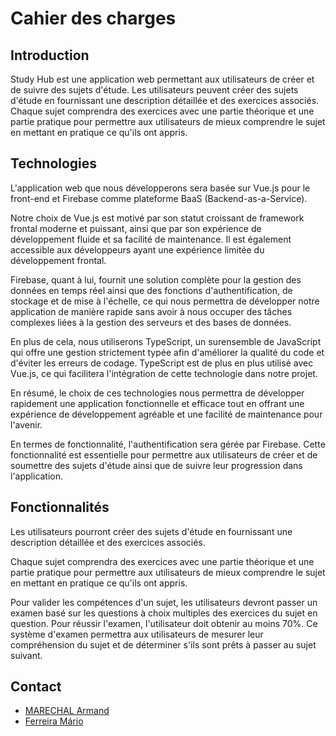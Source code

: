 # Cahier des charges

## Introduction

Study Hub est une application web permettant aux utilisateurs de créer et de suivre des sujets d'étude. Les utilisateurs peuvent créer des sujets d'étude en fournissant une description détaillée et des exercices associés. Chaque sujet comprendra des exercices avec une partie théorique et une partie pratique pour permettre aux utilisateurs de mieux comprendre le sujet en mettant en pratique ce qu'ils ont appris.

## Technologies

L'application web que nous développerons sera basée sur Vue.js pour le front-end et Firebase comme plateforme BaaS (Backend-as-a-Service).

Notre choix de Vue.js est motivé par son statut croissant de framework frontal moderne et puissant, ainsi que par son expérience de développement fluide et sa facilité de maintenance. Il est également accessible aux développeurs ayant une expérience limitée du développement frontal.

Firebase, quant à lui, fournit une solution complète pour la gestion des données en temps réel ainsi que des fonctions d'authentification, de stockage et de mise à l'échelle, ce qui nous permettra de développer notre application de manière rapide sans avoir à nous occuper des tâches complexes liées à la gestion des serveurs et des bases de données.

En plus de cela, nous utiliserons TypeScript, un surensemble de JavaScript qui offre une gestion strictement typée afin d'améliorer la qualité du code et d'éviter les erreurs de codage. TypeScript est de plus en plus utilisé avec Vue.js, ce qui facilitera l'intégration de cette technologie dans notre projet.

En résumé, le choix de ces technologies nous permettra de développer rapidement une application fonctionnelle et efficace tout en offrant une expérience de développement agréable et une facilité de maintenance pour l'avenir.

En termes de fonctionnalité, l'authentification sera gérée par Firebase. Cette fonctionnalité est essentielle pour permettre aux utilisateurs de créer et de soumettre des sujets d'étude ainsi que de suivre leur progression dans l'application.

## Fonctionnalités

Les utilisateurs pourront créer des sujets d'étude en fournissant une description détaillée et des exercices associés.

Chaque sujet comprendra des exercices avec une partie théorique et une partie pratique pour permettre aux utilisateurs de mieux comprendre le sujet en mettant en pratique ce qu'ils ont appris.

Pour valider les compétences d'un sujet, les utilisateurs devront passer un examen basé sur les questions à choix multiples des exercices du sujet en question. Pour réussir l'examen, l'utilisateur doit obtenir au moins 70%. Ce système d'examen permettra aux utilisateurs de mesurer leur compréhension du sujet et de déterminer s'ils sont prêts à passer au sujet suivant.

## Contact

- [MARECHAL Armand](https://github.com/Penfu)
- [Ferreira Mário](https://github.com/Thynkon)
